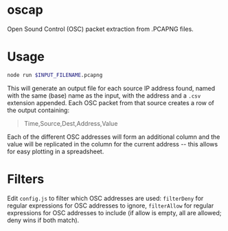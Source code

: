 # oscap

Open Sound Control (OSC) packet extraction from .PCAPNG files.

# Usage

```bash
node run $INPUT_FILENAME.pcapng
```

This will generate an output file for each source IP address found, named with the same (base) name as the input, with the address and a `.csv` extension appended.  Each OSC packet from that source creates a row of the output containing:

> Time,Source,Dest,Address,Value

Each of the different OSC addresses will form an additional column and the value will be replicated in the column for the current address -- this allows for easy plotting in a spreadsheet.

# Filters

Edit `config.js` to filter which OSC addresses are used: `filterDeny` for regular expressions for OSC addresses to ignore, `filterAllow` for regular expressions for OSC addresses to include (if allow is empty, all are allowed; deny wins if both match).


